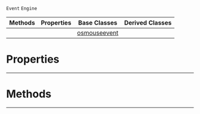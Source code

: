  `Event` `Engine`



|Methods|Properties|Base Classes|Derived Classes|
|---|---|---|---|
| | |[osmouseevent](https://github.com/ArendDanielek/ZeroDocsTest/blob/master/code_reference/class_reference/osmouseevent.markdown)| |


 #  Properties


---  
 #  Methods


---  
 
  
  
  
  
  
  
  

 